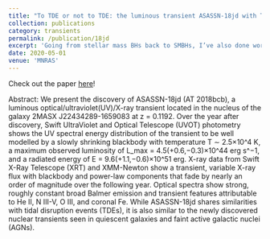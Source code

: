 ```yaml
---
title: "To TDE or not to TDE: the luminous transient ASASSN-18jd with TDE-like and AGN-like qualities"
collection: publications
category: transients
permalink: /publication/18jd
excerpt: 'Going from stellar mass BHs back to SMBHs, I’ve also done work on TDEs detected by ASAS-SN.  TDEs are the luminous flares that occur when a star gets ripped apart by the tidal forces of a SMBH and is accreted.  My first, first-author paper at OSU was characterizing ASASSN-18jd, a peculiar event that is not quite a TDE, and not quite an AGN.  At the time, ASASSN-18jd was unique in its peculiarity, but newer work has shown there to be a handful of ambiguous nuclear transients (ANTs) with similar in-between-TDE-and-AGN properties.'
date: 2020-05-01
venue: 'MNRAS'
---
```


Check out the paper [here](https://ui.adsabs.harvard.edu/abs/2020MNRAS.494.2538N/abstract)!

Abstract: We present the discovery of ASASSN-18jd (AT 2018bcb), a luminous optical/ultraviolet(UV)/X-ray transient located in the nucleus of the galaxy 2MASX J22434289-1659083 at z = 0.1192. Over the year after discovery, Swift UltraViolet and Optical Telescope (UVOT) photometry shows the UV spectral energy distribution of the transient to be well modelled by a slowly shrinking blackbody with temperature T ∼ 2.5×10^4 K, a maximum observed luminosity of L_max = 4.5(+0.6,−0.3)×10^44 erg s^−1, and a radiated energy of E = 9.6(+1.1,−0.6)×10^51 erg. X-ray data from Swift X-Ray Telescope (XRT) and XMM-Newton show a transient, variable X-ray flux with blackbody and power-law components that fade by nearly an order of magnitude over the following year. Optical spectra show strong, roughly constant broad Balmer emission and transient features attributable to He II, N III-V, O III, and coronal Fe. While ASASSN-18jd shares similarities with tidal disruption events (TDEs), it is also similar to the newly discovered nuclear transients seen in quiescent galaxies and faint active galactic nuclei (AGNs).
